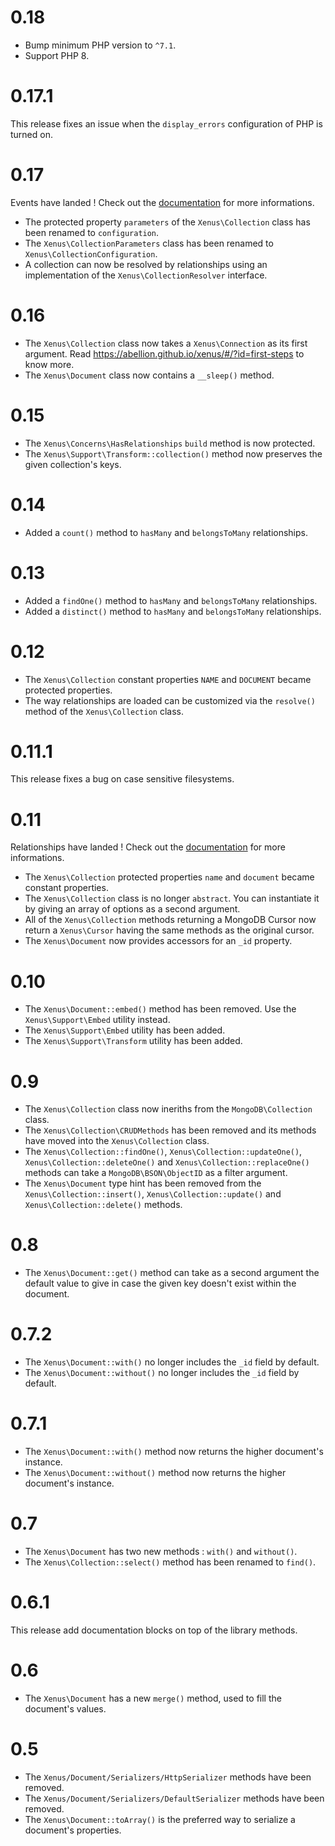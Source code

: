 # 0.18

- Bump minimum PHP version to `^7.1`.
- Support PHP 8.

# 0.17.1

This release fixes an issue when the `display_errors` configuration of PHP is turned on.

# 0.17

Events have landed ! Check out the [documentation](https://abellion.github.io/xenus/) for more informations.

- The protected property `parameters` of the `Xenus\Collection` class has been renamed to `configuration`.
- The `Xenus\CollectionParameters` class has been renamed to `Xenus\CollectionConfiguration`.
- A collection can now be resolved by relationships using an implementation of the `Xenus\CollectionResolver` interface.

# 0.16

- The `Xenus\Collection` class now takes a `Xenus\Connection` as its first argument. Read https://abellion.github.io/xenus/#/?id=first-steps to know more.
- The `Xenus\Document` class now contains a `__sleep()` method.

# 0.15

- The `Xenus\Concerns\HasRelationships` `build` method is now protected.
- The `Xenus\Support\Transform::collection()` method now preserves the given collection's keys.

# 0.14

- Added a `count()` method to `hasMany` and `belongsToMany` relationships.

# 0.13

- Added a `findOne()` method to `hasMany` and `belongsToMany` relationships.
- Added a `distinct()` method to `hasMany` and `belongsToMany` relationships.

# 0.12

- The `Xenus\Collection` constant properties `NAME` and `DOCUMENT` became protected properties.
- The way relationships are loaded can be customized via the `resolve()` method of the `Xenus\Collection` class.

# 0.11.1

This release fixes a bug on case sensitive filesystems.

# 0.11

Relationships have landed ! Check out the [documentation](https://abellion.github.io/xenus/) for more informations.

- The `Xenus\Collection` protected properties `name` and `document` became constant properties.
- The `Xenus\Collection` class is no longer `abstract`. You can instantiate it by giving an array of options as a second argument.
- All of the `Xenus\Collection` methods returning a MongoDB Cursor now return a `Xenus\Cursor` having the same methods as the original cursor.
- The `Xenus\Document` now provides accessors for an `_id` property.

# 0.10

- The `Xenus\Document::embed()` method has been removed. Use the `Xenus\Support\Embed` utility instead.
- The `Xenus\Support\Embed` utility has been added.
- The `Xenus\Support\Transform` utility has been added.

# 0.9

- The `Xenus\Collection` class now ineriths from the `MongoDB\Collection` class.
- The `Xenus\Collection\CRUDMethods` has been removed and its methods have moved into the `Xenus\Collection` class.
- The `Xenus\Collection::findOne()`, `Xenus\Collection::updateOne()`, `Xenus\Collection::deleteOne()` and `Xenus\Collection::replaceOne()` methods can take a `MongoDB\BSON\ObjectID` as a filter argument.
- The `Xenus\Document` type hint has been removed from the  `Xenus\Collection::insert()`, `Xenus\Collection::update()` and `Xenus\Collection::delete()` methods.

# 0.8

- The `Xenus\Document::get()` method can take as a second argument the default value to give in case the given key doesn't exist within the document.

# 0.7.2

- The `Xenus\Document::with()` no longer includes the `_id` field by default.
- The `Xenus\Document::without()` no longer includes the `_id` field by default.

# 0.7.1

- The `Xenus\Document::with()` method now returns the higher document's instance.
- The `Xenus\Document::without()` method now returns the higher document's instance.

# 0.7

- The `Xenus\Document` has two new methods : `with()` and `without()`.
- The `Xenus\Collection::select()` method has been renamed to `find()`.

# 0.6.1

This release add documentation blocks on top of the library methods.

# 0.6

- The `Xenus\Document` has a new `merge()` method, used to fill the document's values.

# 0.5

- The `Xenus/Document/Serializers/HttpSerializer` methods have been removed.
- The `Xenus/Document/Serializers/DefaultSerializer` methods have been removed.
- The `Xenus\Document::toArray()` is the preferred way to serialize a document's properties.
